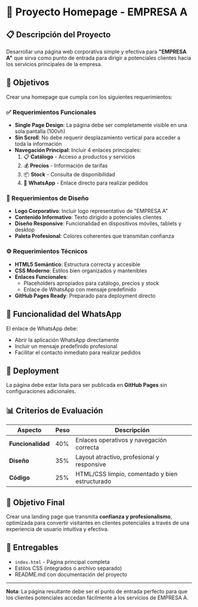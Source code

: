 # 🏢 Proyecto Homepage - EMPRESA A

## 📋 Descripción del Proyecto

Desarrollar una página web corporativa simple y efectiva para **"EMPRESA A"** que sirva como punto de entrada para dirigir a potenciales clientes hacia los servicios principales de la empresa.

## 🎯 Objetivos

Crear una homepage que cumpla con los siguientes requerimientos:

### ✅ Requerimientos Funcionales

- **Single Page Design**: La página debe ser completamente visible en una sola pantalla (100vh)
- **Sin Scroll**: No debe requerir desplazamiento vertical para acceder a toda la información
- **Navegación Principal**: Incluir 4 enlaces principales:
  1. 📋 **Catálogo** - Acceso a productos y servicios
  2. 💰 **Precios** - Información de tarifas
  3. 📦 **Stock** - Consulta de disponibilidad
  4. 📱 **WhatsApp** - Enlace directo para realizar pedidos

### 🎨 Requerimientos de Diseño

- **Logo Corporativo**: Incluir logo representativo de "EMPRESA A"
- **Contenido Informativo**: Texto dirigido a potenciales clientes
- **Diseño Responsive**: Funcionalidad en dispositivos móviles, tablets y desktop
- **Paleta Profesional**: Colores coherentes que transmitan confianza

### ⚙️ Requerimientos Técnicos

- **HTML5 Semántico**: Estructura correcta y accesible
- **CSS Moderno**: Estilos bien organizados y mantenibles
- **Enlaces Funcionales**: 
  - Placeholders apropiados para catálogo, precios y stock
  - Enlace de WhatsApp con mensaje predefinido
- **GitHub Pages Ready**: Preparado para deployment directo

## 📱 Funcionalidad del WhatsApp

El enlace de WhatsApp debe:
- Abrir la aplicación WhatsApp directamente
- Incluir un mensaje predefinido profesional
- Facilitar el contacto inmediato para realizar pedidos

## 🚀 Deployment

La página debe estar lista para ser publicada en **GitHub Pages** sin configuraciones adicionales.

## 📊 Criterios de Evaluación

| Aspecto | Peso | Descripción |
|---------|------|-------------|
| **Funcionalidad** | 40% | Enlaces operativos y navegación correcta |
| **Diseño** | 35% | Layout atractivo, profesional y responsive |
| **Código** | 25% | HTML/CSS limpio, comentado y bien estructurado |

## 🎯 Objetivo Final

Crear una landing page que transmita **confianza y profesionalismo**, optimizada para convertir visitantes en clientes potenciales a través de una experiencia de usuario intuitiva y efectiva.

## 📝 Entregables

- `index.html` - Página principal completa
- Estilos CSS (integrados o archivo separado)
- README.md con documentación del proyecto

---

**Nota**: La página resultante debe ser el punto de entrada perfecto para que los clientes potenciales accedan fácilmente a los servicios de EMPRESA A.